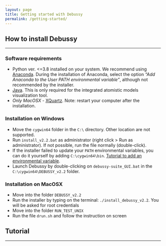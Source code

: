 ```yaml
---
layout: page
title: Getting started with Debussy
permalink: /getting-started/
---
```



## How to install Debussy
---
### Software requirements

- Python ver. \<=3.8 installed on your system. We recommend using [Anaconda](https://www.anaconda.com/). During the installation of Anaconda, select the option *“Add Anaconda to the User PATH environmental variable”*, although not recommended by the installer.
- [Java](https://www.java.com/). This is only required for the integrated atomistic models visualization tool.
- *Only MacOSX* \- [XQuartz](www.xquartz.org). Note: restart your computer after the installation.

### Installation on Windows

- Move the `cygwin64` folder in the `C:\` directory. Other location are not supported.
- Run `install_v2.2.bat` as administrator (right click \> Run as administrator). If not possible, run the file normally (double-click).
- If the installer failed to update your `PATH` environmental variables, you can do it yourself by adding `C:\cygwin64\bin`. [Tutorial to add an environmental variable](https://www.opentechguides.com/how-to/article/windows-10/113/windows-10-set-path.html).
- Launch Debussy by double-clicking on `debussy-suite_GUI.bat` in the `C:\cygwin64\DEBUSSY_v2.2` folder.


### Installation on MacOSX

- Move into the folder `DEBUSSY_v2.2`
- Run the installer by typing on the terminal: `./install_debussy_v2.2`. You will be asked for root credentials
- Move into the folder `RUN_TEST_UNIX`
- Run the file `drun.sh` and follow the instruction on screen

## Tutorial
---

